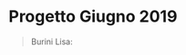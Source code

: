 # Progetto Giugno 2019
>Burini Lisa: 


<!--stackedit_data:
eyJoaXN0b3J5IjpbLTE0MzEzMTIzMzAsLTE4NTE1NTQ0NzAsLT
E4NTE1NTQ0NzBdfQ==
-->